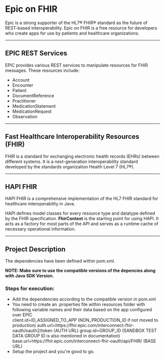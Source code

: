 <h1>Epic on FHIR</h1>
<p>Epic is a strong supporter of the HL7® FHIR® standard as the future of REST-based interoperability. 
Epic on FHIR is a free resource for developers who create apps for use by patients and healthcare organizations.</p>

<hr>

<h2>EPIC REST Services</h2>
<p>EPIC provides various REST services to manipulate resources for FHIR messages. These resources include:</p>
<ul>
    <li>Account</li>
    <li>Encounter</li>
    <li>Patient</li>
    <li>DocumentReference</li>
    <li>Practitioner</li>
    <li>MedicationStatement</li>
    <li>MedicationRequest</li>
    <li>Observation</li>
</ul>

<hr>

<h2>Fast Healthcare Interoperability Resources (FHIR)</h2>
<p>FHIR is a standard for exchanging electronic health records (EHRs) between different systems. 
It is a next-generation interoperability standard developed by the standards organization Health Level 7 (HL7®).</p>

<hr>

<h2>HAPI FHIR</h2>
<p>HAPI FHIR is a comprehensive implementation of the HL7 FHIR standard for healthcare interoperability in Java.</p>
<p>HAPI defines model classes for every resource type and datatype defined by the FHIR specification. 
<strong>FhirContext</strong> is the starting point for using HAPI. It acts as a factory for most parts of the API and serves as a runtime cache of necessary operational information.</p>


<hr>
<h2>Project Description</h2>
<p>The dependencies have been defined within pom.xml.</p>
<strong>NOTE: Make sure to use the compatible versions of the depencies along with Java SDK Version.</strong>

<h3>Steps for execution: </h3>
<ul>
    <li>Add the dependencies according to the compatible version in pom.xml</li>
	<li>You need to create an .properties file within resources folder with following variable names and their data based on the app configured over EPIC</li>
		client.id=ID_ASSIGNED_TO_APP (NON_PRODUCTION_ID if not moved to production) 
		auth.url=https://fhir.epic.com/interconnect-fhir-oauth/oauth2/token (AUTH URL)
		group.id=GROUP_ID (SANDBOX TEST DATA GROUP ID is also mentioned in documentation)
		base.url=https://fhir.epic.com/interconnect-fhir-oauth/api/FHIR/ (BASE URL)
	<li>Setup the project and you're good to go.</li>	
</ul>